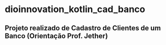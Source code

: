 # dioinnovation_kotlin_cad_banco

## Projeto realizado de Cadastro de Clientes de um Banco (Orientação Prof. Jether)
